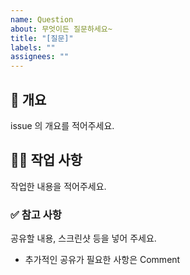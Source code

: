 ```yaml
---
name: Question
about: 무엇이든 질문하세요~
title: "[질문]"
labels: ""
assignees: ""
---
```


## 📌 개요

issue 의 개요를 적어주세요.

## 👩‍💻 작업 사항

작업한 내용을 적어주세요.

### ✅ 참고 사항

공유할 내용, 스크린샷 등을 넣어 주세요.

- 추가적인 공유가 필요한 사항은 Comment
